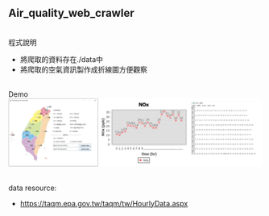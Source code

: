 ## Air_quality_web_crawler

</br>程式說明
* 將爬取的資料存在./data中
* 將爬取的空氣資訊製作成折線圖方便觀察

</br>Demo
</br>![image](README.png)

</br>data resource:
* https://taqm.epa.gov.tw/taqm/tw/HourlyData.aspx